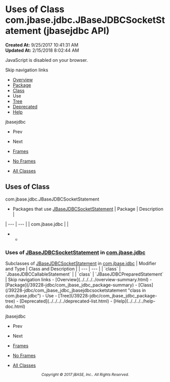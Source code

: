 # Uses of Class com.jbase.jdbc.JBaseJDBCSocketStatement (jbasejdbc   API)

**Created At:** 9/25/2017 10:41:31 AM  
**Updated At:** 2/15/2018 8:02:44 AM  

<script type="text/javascript"><!--
    try {
        if (location.href.indexOf('is-external=true') == -1) {
            parent.document.title="Uses of Class com.jbase.jdbc.JBaseJDBCSocketStatement (jbasejdbc   API)";
        }
    }
    catch(err) {
    }
//--></script><noscript><div>JavaScript is disabled on your browser.</div></noscript><!-- ========= START OF TOP NAVBAR ======= -->
<!--   -->
Skip navigation links
<!--   -->
- [Overview](../../../../overview-summary.html)
- [Package](/39228-jdbc/com_jbase_jdbc_package-summary)
- [Class](/39228-jdbc/com_jbase_jdbc_jbasejdbcsocketstatement "class in com.jbase.jdbc")
- Use
- [Tree](/39228-jdbc/com_jbase_jdbc_package-tree)
- [Deprecated](../../../../deprecated-list.html)
- [Help](../../../../help-doc.html)


jbasejdbc <br>

- Prev
- Next


- [Frames](../../../../index.html?com/jbase/jdbc/class-use//39229-class-use/com_jbase_jdbc_class-use_JBaseJDBCSocketStatement)
- [No Frames](/39229-class-use/com_jbase_jdbc_class-use_JBaseJDBCSocketStatement)


- [All Classes](../../../../allclasses-noframe.html)


<script type="text/javascript"><!--
  allClassesLink = document.getElementById("allclasses_navbar_top");
  if(window==top) {
    allClassesLink.style.display = "block";
  }
  else {
    allClassesLink.style.display = "none";
  }
  //--></script>
<!--   -->
<!-- ========= END OF TOP NAVBAR ========= -->
## Uses of Class
com.jbase.jdbc.JBaseJDBCSocketStatement

- <caption><span>Packages that use <a href="/39228-jdbc/com_jbase_jdbc_jbasejdbcsocketstatement" title="class in com.jbase.jdbc">JBaseJDBCSocketStatement</a></span><span class="tabEnd"> </span></caption>| Package | Description |
| --- | --- |
| com.jbase.jdbc |   |
- - <!--   -->
### Uses of [JBaseJDBCSocketStatement](/39228-jdbc/com_jbase_jdbc_jbasejdbcsocketstatement "class in com.jbase.jdbc") in [com.jbase.jdbc](/39228-jdbc/com_jbase_jdbc_package-summary)


<caption><span>Subclasses of <a href="/39228-jdbc/com_jbase_jdbc_jbasejdbcsocketstatement" title="class in com.jbase.jdbc">JBaseJDBCSocketStatement</a> in <a href="/39228-jdbc/com_jbase_jdbc_package-summary">com.jbase.jdbc</a></span><span class="tabEnd"> </span></caption>| Modifier and Type | Class and Description |
| --- | --- |
| `class` | `JbaseJDBCCallableStatement`  |
| `class` | `JBaseJDBCPreparedStatement`  |
<!-- ======= START OF BOTTOM NAVBAR ====== -->
<!--   -->
Skip navigation links
<!--   -->
- [Overview](../../../../overview-summary.html)
- [Package](/39228-jdbc/com_jbase_jdbc_package-summary)
- [Class](/39228-jdbc/com_jbase_jdbc_jbasejdbcsocketstatement "class in com.jbase.jdbc")
- Use
- [Tree](/39228-jdbc/com_jbase_jdbc_package-tree)
- [Deprecated](../../../../deprecated-list.html)
- [Help](../../../../help-doc.html)


jbasejdbc <br>

- Prev
- Next


- [Frames](../../../../index.html?com/jbase/jdbc/class-use//39229-class-use/com_jbase_jdbc_class-use_JBaseJDBCSocketStatement)
- [No Frames](/39229-class-use/com_jbase_jdbc_class-use_JBaseJDBCSocketStatement)


- [All Classes](../../../../allclasses-noframe.html)


<script type="text/javascript"><!--
  allClassesLink = document.getElementById("allclasses_navbar_bottom");
  if(window==top) {
    allClassesLink.style.display = "block";
  }
  else {
    allClassesLink.style.display = "none";
  }
  //--></script>
<!--   -->
<!-- ======== END OF BOTTOM NAVBAR ======= -->
<small>			<center>			<i>Copyright © 2017 jBASE, Inc.. All Rights Reserved.</i>		</center></small>
